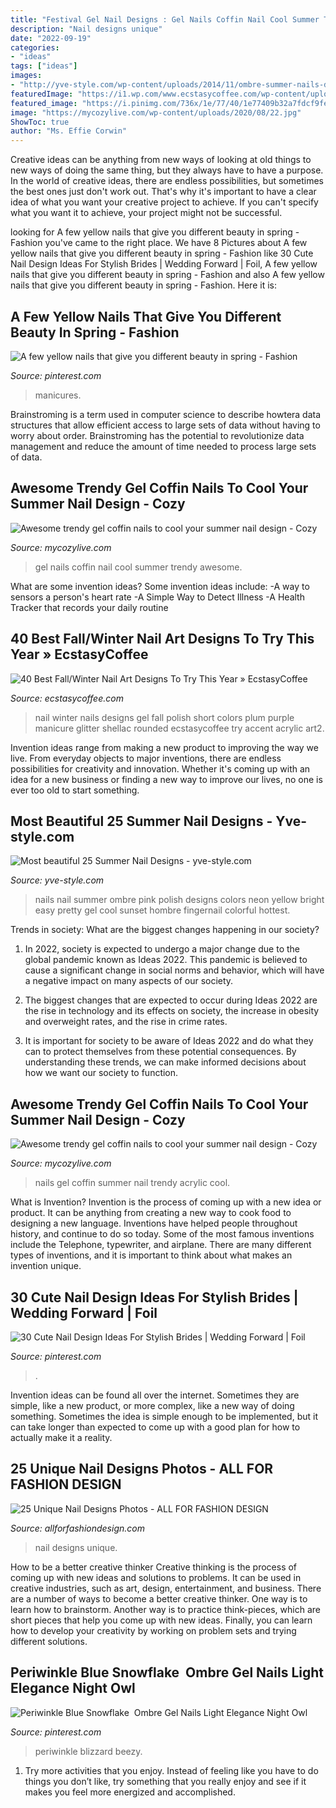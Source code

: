 ```yaml
---
title: "Festival Gel Nail Designs : Gel Nails Coffin Nail Cool Summer Trendy Awesome"
description: "Nail designs unique"
date: "2022-09-19"
categories:
- "ideas"
tags: ["ideas"]
images:
- "http://yve-style.com/wp-content/uploads/2014/11/ombre-summer-nails-deisgn.jpg"
featuredImage: "https://i1.wp.com/www.ecstasycoffee.com/wp-content/uploads/2016/10/Winter-Nail-Art2.jpg?resize=558%2C743"
featured_image: "https://i.pinimg.com/736x/1e/77/40/1e77409b32a7fdcf9fe3b9fd8ded839d.jpg"
image: "https://mycozylive.com/wp-content/uploads/2020/08/22.jpg"
ShowToc: true
author: "Ms. Effie Corwin"
---
```



Creative ideas can be anything from new ways of looking at old things to new ways of doing the same thing, but they always have to have a purpose. In the world of creative ideas, there are endless possibilities, but sometimes the best ones just don't work out. That's why it's important to have a clear idea of what you want your creative project to achieve. If you can't specify what you want it to achieve, your project might not be successful.

	

		
looking for A few yellow nails that give you different beauty in spring - Fashion you've came to the right place. We have 8 Pictures about A few yellow nails that give you different beauty in spring - Fashion like 30 Cute Nail Design Ideas For Stylish Brides | Wedding Forward | Foil, A few yellow nails that give you different beauty in spring - Fashion and also A few yellow nails that give you different beauty in spring - Fashion. Here it is:
		
    
## A Few Yellow Nails That Give You Different Beauty In Spring - Fashion

<img loading=lazy src="https://i.pinimg.com/736x/a7/55/44/a75544ab5e4c9fc3531ba26936c36284.jpg" onerror="this.onerror=null;this.src='https://tse1.mm.bing.net/th?id=OIP.2jsnvmBhZYlpo2c4g6G9uAHaLH&amp;pid=15.1';" alt="A few yellow nails that give you different beauty in spring - Fashion">

_Source: pinterest.com_

>manicures. 

	

Brainstroming is a term used in computer science to describe howtera data structures that allow efficient access to large sets of data without having to worry about order. Brainstroming has the potential to revolutionize data management and reduce the amount of time needed to process large sets of data.

    
## Awesome Trendy Gel Coffin Nails To Cool Your Summer Nail Design - Cozy

<img loading=lazy src="https://mycozylive.com/wp-content/uploads/2020/08/gel-coffin-14.jpg" onerror="this.onerror=null;this.src='https://tse3.mm.bing.net/th?id=OIP.iw8CE_I7VjqgNDKOqbgUUAHaJd&amp;pid=15.1';" alt="Awesome trendy gel coffin nails to cool your summer nail design - Cozy">

_Source: mycozylive.com_

>gel nails coffin nail cool summer trendy awesome. 

	

What are some invention ideas?
Some invention ideas include:
-A way to sensors a person's heart rate 
-A Simple Way to Detect Illness 
-A Health Tracker that records your daily routine

    
## 40 Best Fall/Winter Nail Art Designs To Try This Year » EcstasyCoffee

<img loading=lazy src="https://i1.wp.com/www.ecstasycoffee.com/wp-content/uploads/2016/10/Winter-Nail-Art2.jpg?resize=558%2C743" onerror="this.onerror=null;this.src='https://tse4.mm.bing.net/th?id=OIP.SXXP8Zv0jsVAvFsKuCnuOwHaJ3&amp;pid=15.1';" alt="40 Best Fall/Winter Nail Art Designs To Try This Year » EcstasyCoffee">

_Source: ecstasycoffee.com_

>nail winter nails designs gel fall polish short colors plum purple manicure glitter shellac rounded ecstasycoffee try accent acrylic art2. 

	

Invention ideas range from making a new product to improving the way we live. From everyday objects to major inventions, there are endless possibilities for creativity and innovation. Whether it's coming up with an idea for a new business or finding a new way to improve our lives, no one is ever too old to start something.

    
## Most Beautiful 25 Summer Nail Designs - Yve-style.com

<img loading=lazy src="http://yve-style.com/wp-content/uploads/2014/11/ombre-summer-nails-deisgn.jpg" onerror="this.onerror=null;this.src='https://tse1.mm.bing.net/th?id=OIP.p2P6TgISZY80i4vj2NtXrQHaFA&amp;pid=15.1';" alt="Most beautiful 25 Summer Nail Designs - yve-style.com">

_Source: yve-style.com_

>nails nail summer ombre pink polish designs colors neon yellow bright easy pretty gel cool sunset hombre fingernail colorful hottest. 

	

Trends in society: What are the biggest changes happening in our society?
1. In 2022, society is expected to undergo a major change due to the global pandemic known as Ideas 2022. This pandemic is believed to cause a significant change in social norms and behavior, which will have a negative impact on many aspects of our society.
2. The biggest changes that are expected to occur during Ideas 2022 are the rise in technology and its effects on society, the increase in obesity and overweight rates, and the rise in crime rates.

3. It is important for society to be aware of Ideas 2022 and do what they can to protect themselves from these potential consequences. By understanding these trends, we can make informed decisions about how we want our society to function.

    
## Awesome Trendy Gel Coffin Nails To Cool Your Summer Nail Design - Cozy

<img loading=lazy src="https://mycozylive.com/wp-content/uploads/2020/08/22.jpg" onerror="this.onerror=null;this.src='https://tse2.mm.bing.net/th?id=OIP.SKOLvcDYDxAOIm-phXS8VgHaKO&amp;pid=15.1';" alt="Awesome trendy gel coffin nails to cool your summer nail design - Cozy">

_Source: mycozylive.com_

>nails gel coffin summer nail trendy acrylic cool. 

	

What is Invention?
Invention is the process of coming up with a new idea or product. It can be anything from creating a new way to cook food to designing a new language. Inventions have helped people throughout history, and continue to do so today. Some of the most famous inventions include the Telephone, typewriter, and airplane. There are many different types of inventions, and it is important to think about what makes an invention unique.

    
## 30 Cute Nail Design Ideas For Stylish Brides | Wedding Forward | Foil

<img loading=lazy src="https://i.pinimg.com/736x/77/fc/37/77fc37451341bdd2c614f749f32f065a.jpg" onerror="this.onerror=null;this.src='https://tse3.mm.bing.net/th?id=OIP.AjNc_soPWgzzJY3X_MvRUwHaLG&amp;pid=15.1';" alt="30 Cute Nail Design Ideas For Stylish Brides | Wedding Forward | Foil">

_Source: pinterest.com_

>. 

	

Invention ideas can be found all over the internet. Sometimes they are simple, like a new product, or more complex, like a new way of doing something. Sometimes the idea is simple enough to be implemented, but it can take longer than expected to come up with a good plan for how to actually make it a reality.

    
## 25 Unique Nail Designs Photos - ALL FOR FASHION DESIGN

<img loading=lazy src="https://allforfashiondesign.com/wp-content/uploads/2013/09/n-16.jpg" onerror="this.onerror=null;this.src='https://tse1.mm.bing.net/th?id=OIP.YxD3y5ooDIU3ToVB7w1_igHaJ3&amp;pid=15.1';" alt="25 Unique Nail Designs Photos - ALL FOR FASHION DESIGN">

_Source: allforfashiondesign.com_

>nail designs unique. 

	

How to be a better creative thinker
Creative thinking is the process of coming up with new ideas and solutions to problems. It can be used in creative industries, such as art, design, entertainment, and business. There are a number of ways to become a better creative thinker. One way is to learn how to brainstorm. Another way is to practice think-pieces, which are short pieces that help you come up with new ideas. Finally, you can learn how to develop your creativity by working on problem sets and trying different solutions.

    
## Periwinkle Blue Snowflake ️ Ombre Gel Nails Light Elegance Night Owl

<img loading=lazy src="https://i.pinimg.com/736x/1e/77/40/1e77409b32a7fdcf9fe3b9fd8ded839d.jpg" onerror="this.onerror=null;this.src='https://tse2.mm.bing.net/th?id=OIP.Te6zqJtS1idVf5oj44PScwHaJ3&amp;pid=15.1';" alt="Periwinkle Blue Snowflake ️ Ombre Gel Nails Light Elegance Night Owl">

_Source: pinterest.com_

>periwinkle blizzard beezy. 

	

1. Try more activities that you enjoy. Instead of feeling like you have to do things you don’t like, try something that you really enjoy and see if it makes you feel more energized and accomplished. 

